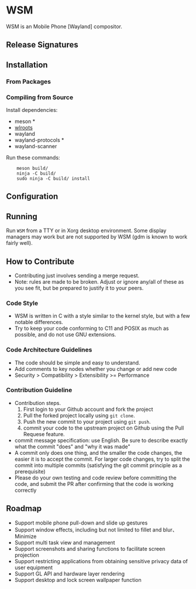 # WSM
WSM is an Mobile Phone [Wayland] compositor.

## Release Signatures

## Installation

### From Packages

### Compiling from Source
Install dependencies:

* meson \*
* [wlroots]
* wayland
* wayland-protocols \*
* wayland-scanner

Run these commands:
```shell
    meson build/
    ninja -C build/
    sudo ninja -C build/ install
```

## Configuration


## Running
Run `WSM` from a TTY or in Xorg desktop environment. Some display managers may work but are not supported by WSM (gdm is known to work fairly well).

[en]: README.md
[wlroots]: https://gitlab.freedesktop.org/wlroots/wlroots

## How to Contribute
* Contributing just involves sending a merge request.
* Note: rules are made to be broken. Adjust or ignore any/all of these as you see
fit, but be prepared to justify it to your peers.

### Code Style
* WSM is written in C with a style similar to the kernel style, but with a
few notable differences.
* Try to keep your code conforming to C11 and POSIX as much as possible, and do
not use GNU extensions.

### Code Architecture Guidelines
* The code should be simple and easy to understand.
* Add comments to key nodes whether you change or add new code
* Security > Compatibility > Extensibility >= Performance

### Contribution Guideline
* Contribution steps.
    1. First login to your Github account and fork the project
    2. Pull the forked project locally using `git clone`.
    3. Push the new commit to your project using `git push`.
    4. commit your code to the upstream project on Github using the Pull Requese feature.
* commit message specification: use English. Be sure to describe exactly what the commit "does" and "why it was made"
* A commit only does one thing, and the smaller the code changes, the easier it is to accept the commit. For larger code changes, try to split the commit into multiple commits (satisfying the git commit principle as a prerequisite)
* Please do your own testing and code review before committing the code, and submit the PR after confirming that the code is working correctly

## Roadmap
* Support mobile phone pull-down and slide up gestures
* Support window effects, including but not limited to fillet and blur、Minimize 
* Support multi task view and management
* Support screenshots and sharing functions to facilitate screen projection
* Support restricting applications from obtaining sensitive privacy data of user equipment
* Support GL API and hardware layer rendering
* Support desktop and lock screen wallpaper function
